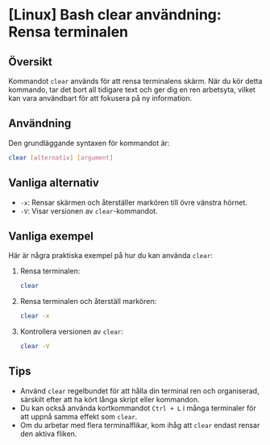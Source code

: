 # [Linux] Bash clear användning: Rensa terminalen

## Översikt
Kommandot `clear` används för att rensa terminalens skärm. När du kör detta kommando, tar det bort all tidigare text och ger dig en ren arbetsyta, vilket kan vara användbart för att fokusera på ny information.

## Användning
Den grundläggande syntaxen för kommandot är:

```bash
clear [alternativ] [argument]
```

## Vanliga alternativ
- `-x`: Rensar skärmen och återställer markören till övre vänstra hörnet.
- `-V`: Visar versionen av `clear`-kommandot.

## Vanliga exempel
Här är några praktiska exempel på hur du kan använda `clear`:

1. Rensa terminalen:
   ```bash
   clear
   ```

2. Rensa terminalen och återställ markören:
   ```bash
   clear -x
   ```

3. Kontrollera versionen av `clear`:
   ```bash
   clear -V
   ```

## Tips
- Använd `clear` regelbundet för att hålla din terminal ren och organiserad, särskilt efter att ha kört långa skript eller kommandon.
- Du kan också använda kortkommandot `Ctrl + L` i många terminaler för att uppnå samma effekt som `clear`.
- Om du arbetar med flera terminalflikar, kom ihåg att `clear` endast rensar den aktiva fliken.